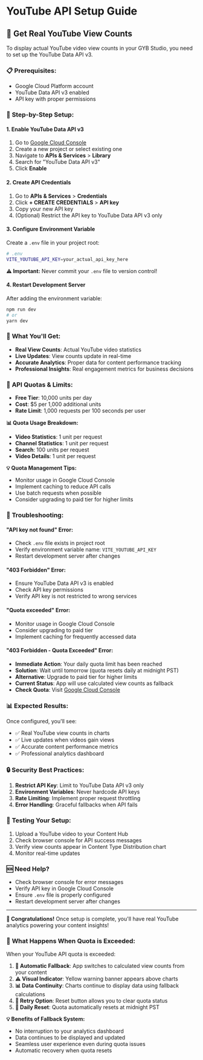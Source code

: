 # YouTube API Setup Guide

## 🚀 **Get Real YouTube View Counts**

To display actual YouTube video view counts in your GYB Studio, you need to set up the YouTube Data API v3.

### 📋 **Prerequisites:**
- Google Cloud Platform account
- YouTube Data API v3 enabled
- API key with proper permissions

### 🔑 **Step-by-Step Setup:**

#### 1. **Enable YouTube Data API v3**
1. Go to [Google Cloud Console](https://console.cloud.google.com/)
2. Create a new project or select existing one
3. Navigate to **APIs & Services** > **Library**
4. Search for "YouTube Data API v3"
5. Click **Enable**

#### 2. **Create API Credentials**
1. Go to **APIs & Services** > **Credentials**
2. Click **+ CREATE CREDENTIALS** > **API key**
3. Copy your new API key
4. (Optional) Restrict the API key to YouTube Data API v3 only

#### 3. **Configure Environment Variable**
Create a `.env` file in your project root:

```bash
# .env
VITE_YOUTUBE_API_KEY=your_actual_api_key_here
```

**⚠️ Important:** Never commit your `.env` file to version control!

#### 4. **Restart Development Server**
After adding the environment variable:
```bash
npm run dev
# or
yarn dev
```

### 🎯 **What You'll Get:**

- **Real View Counts**: Actual YouTube video statistics
- **Live Updates**: View counts update in real-time
- **Accurate Analytics**: Proper data for content performance tracking
- **Professional Insights**: Real engagement metrics for business decisions

### 🔧 **API Quotas & Limits:**

- **Free Tier**: 10,000 units per day
- **Cost**: $5 per 1,000 additional units
- **Rate Limit**: 1,000 requests per 100 seconds per user

**📊 Quota Usage Breakdown:**
- **Video Statistics**: 1 unit per request
- **Channel Statistics**: 1 unit per request
- **Search**: 100 units per request
- **Video Details**: 1 unit per request

**💡 Quota Management Tips:**
- Monitor usage in Google Cloud Console
- Implement caching to reduce API calls
- Use batch requests when possible
- Consider upgrading to paid tier for higher limits

### 🚨 **Troubleshooting:**

#### **"API key not found" Error:**
- Check `.env` file exists in project root
- Verify environment variable name: `VITE_YOUTUBE_API_KEY`
- Restart development server after changes

#### **"403 Forbidden" Error:**
- Ensure YouTube Data API v3 is enabled
- Check API key permissions
- Verify API key is not restricted to wrong services

#### **"Quota exceeded" Error:**
- Monitor usage in Google Cloud Console
- Consider upgrading to paid tier
- Implement caching for frequently accessed data

#### **"403 Forbidden - Quota Exceeded" Error:**
- **Immediate Action**: Your daily quota limit has been reached
- **Solution**: Wait until tomorrow (quota resets daily at midnight PST)
- **Alternative**: Upgrade to paid tier for higher limits
- **Current Status**: App will use calculated view counts as fallback
- **Check Quota**: Visit [Google Cloud Console](https://console.cloud.google.com/apis/credentials)

### 📊 **Expected Results:**

Once configured, you'll see:
- ✅ Real YouTube view counts in charts
- ✅ Live updates when videos gain views
- ✅ Accurate content performance metrics
- ✅ Professional analytics dashboard

### 🔒 **Security Best Practices:**

1. **Restrict API Key**: Limit to YouTube Data API v3 only
2. **Environment Variables**: Never hardcode API keys
3. **Rate Limiting**: Implement proper request throttling
4. **Error Handling**: Graceful fallbacks when API fails

### 📱 **Testing Your Setup:**

1. Upload a YouTube video to your Content Hub
2. Check browser console for API success messages
3. Verify view counts appear in Content Type Distribution chart
4. Monitor real-time updates

### 🆘 **Need Help?**

- Check browser console for error messages
- Verify API key in Google Cloud Console
- Ensure `.env` file is properly configured
- Restart development server after changes

---

**🎉 Congratulations!** Once setup is complete, you'll have real YouTube analytics powering your content insights!

### 🚨 **What Happens When Quota is Exceeded:**

When your YouTube API quota is exceeded:

1. **🔄 Automatic Fallback**: App switches to calculated view counts from your content
2. **⚠️ Visual Indicator**: Yellow warning banner appears above charts
3. **📊 Data Continuity**: Charts continue to display data using fallback calculations
4. **🔄 Retry Option**: Reset button allows you to clear quota status
5. **📅 Daily Reset**: Quota automatically resets at midnight PST

**💡 Benefits of Fallback System:**
- No interruption to your analytics dashboard
- Data continues to be displayed and updated
- Seamless user experience even during quota issues
- Automatic recovery when quota resets
